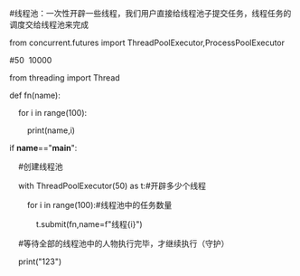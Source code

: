 #线程池：一次性开辟一些线程，我们用户直接给线程池子提交任务，线程任务的调度交给线程池来完成

from concurrent.futures import ThreadPoolExecutor,ProcessPoolExecutor

#50  10000

from threading import Thread

def fn(name):

    for i in range(100):

        print(name,i)

  
  

if __name__=="__main__":

    #创建线程池

    with ThreadPoolExecutor(50) as t:#开辟多少个线程

        for i in range(100):#线程池中的任务数量

            t.submit(fn,name=f"线程{i}")

    #等待全部的线程池中的人物执行完毕，才继续执行（守护）

    print("123")